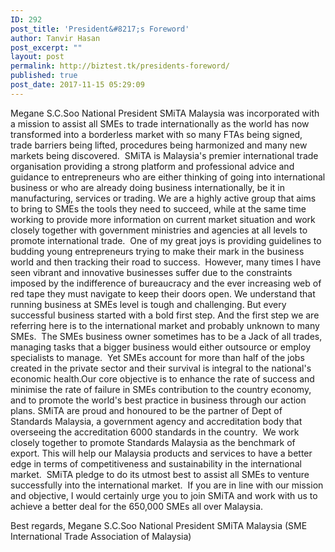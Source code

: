 ```yaml
---
ID: 292
post_title: 'President&#8217;s Foreword'
author: Tanvir Hasan
post_excerpt: ""
layout: post
permalink: http://biztest.tk/presidents-foreword/
published: true
post_date: 2017-11-15 05:29:09
---
```

Megane S.C.Soo
National President
SMiTA Malaysia was incorporated with a mission to assist all SMEs to trade internationally as the world has now transformed into a borderless market with so many FTAs being signed, trade barriers being lifted, procedures being harmonized and many new markets being discovered.
​
SMiTA is Malaysia's premier international trade organisation providing a strong platform and professional advice and guidance to entrepreneurs who are either thinking of going into international business or who are already doing business internationally, be it in manufacturing, services or trading.
​
We are a highly active group that aims to bring to SMEs the tools they need to succeed, while at the same time working to provide more information on current market situation and work closely together with government ministries and agencies at all levels to promote international trade.
​
One of my great joys is providing guidelines to budding young entrepreneurs trying to make their mark in the business world and then tracking their road to success.
​
However, many times I have seen vibrant and innovative businesses suffer due to the constraints imposed by the indifference of bureaucracy and the ever increasing web of red tape they must navigate to keep their doors open.
​
We understand that running business at SMEs level is tough and challenging. But every successful business started with a bold first step. And the first step we are referring here is to the international market and probably unknown to many SMEs.
​
The SMEs business owner sometimes has to be a Jack of all trades, managing tasks that a bigger business would either outsource or employ specialists to manage.
​
Yet SMEs account for more than half of the jobs created in the private sector and their survival is integral to the national's economic health.
​
Our core objective is to enhance the rate of success and minimise the rate of failure in SMEs contribution to the country economy, and to promote the world's best practice in business through our action plans.
​
SMiTA are proud and honoured to be the partner of Dept of Standards Malaysia, a government agency and accreditation body that overseeing the accreditation 6000 standards in the country.
​
We work closely together to promote Standards Malaysia as the benchmark of export. This will help our Malaysia products and services to have a better edge in terms of competitiveness and sustainability in the international market.
​
SMiTA pledge to do its utmost best to assist all SMEs to venture successfully into the international market.
​
If you are in line with our mission and objective, I would certainly urge you to join SMiTA and work with us to achieve a better deal for the 650,000 SMEs all over Malaysia.
​
​

Best regards,
Megane S.C.Soo
National President
SMiTA Malaysia (SME International Trade Association of Malaysia)